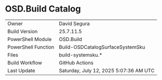 ﻿# OSD.Build Catalog

| | |
|-|-|
| Owner | David Segura |
| Build Version | 25.7.11.5 |
| PowerShell Module | OSD.Build |
| PowerShell Function | Build-OSDCatalogSurfaceSystemSku |
| Files | build-systemsku.* |
| Build Workflow | GitHub Actions |
| Last Update | Saturday, July 12, 2025 5:07:36 AM UTC |

